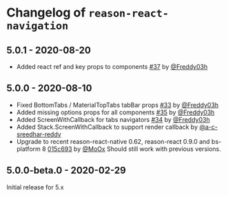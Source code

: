 # Changelog of `reason-react-navigation`

## 5.0.1 - 2020-08-20

- Added react ref and key props to components [#37](https://github.com/reason-react-native/reason-react-navigation/pull/37) by [@Freddy03h](https://github.com/Freddy03h)

## 5.0.0 - 2020-08-10

- Fixed BottomTabs / MaterialTopTabs tabBar props [#33](https://github.com/reason-react-native/reason-react-navigation/pull/33) by [@Freddy03h](https://github.com/Freddy03h)
- Added missing options props for all components [#35](https://github.com/reason-react-native/reason-react-navigation/pull/35) by [@Freddy03h](https://github.com/Freddy03h)
- Added ScreenWithCallback for tabs navigators [#34](https://github.com/reason-react-native/reason-react-navigation/pull/34) by [@Freddy03h](https://github.com/Freddy03h)
- Added Stack.ScreenWithCallback to support render callback by [@a-c-sreedhar-reddy ](https://github.com/a-c-sreedhar-reddy)
- Upgrade to recent reason-react-native 0.62, reason-react 0.9.0 and bs-platform 8 [015c693](https://github.com/reason-react-native/reason-react-navigation/commit/015c693) by [@MoOx](https://github.com/MoOx)
  Should still work with previous versions.

## 5.0.0-beta.0 - 2020-02-29

Initial release for 5.x
